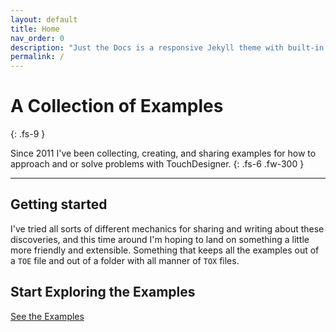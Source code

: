 ```yaml
---
layout: default
title: Home
nav_order: 0
description: "Just the Docs is a responsive Jekyll theme with built-in search that is easily customizable and hosted on GitHub Pages."
permalink: /
---
```


# A Collection of Examples
{: .fs-9 }

Since 2011 I've been collecting, creating, and sharing examples for how to approach and or solve problems with TouchDesigner.
{: .fs-6 .fw-300 }

---

## Getting started
I've tried all sorts of different mechanics for sharing and writing about these discoveries, and this time around I'm hoping to land on something a little more friendly and extensible. Something that keeps all the examples out of a `TOE` file and out of a folder with all manner of `TOX` files. 

## Start Exploring the Examples
[See the Examples](https://raganmd.github.io//touchdesigner-community-examples/)